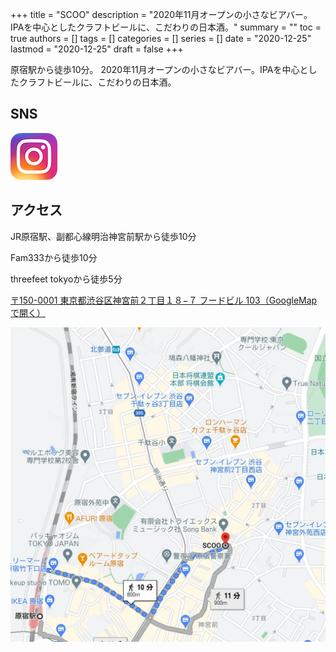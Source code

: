 +++
title = "SCOO"
description = "2020年11月オープンの小さなビアバー。IPAを中心としたクラフトビールに、こだわりの日本酒。"
summary = ""
toc = true
authors = []
tags = []
categories = []
series = []
date =  "2020-12-25"
lastmod = "2020-12-25"
draft = false
+++

原宿駅から徒歩10分。
2020年11月オープンの小さなビアバー。IPAを中心としたクラフトビールに、こだわりの日本酒。

<!--more-->

## SNS
[![Instagram](/images/Instagram_AppIcon.png)](https://www.instagram.com/scoo.harajuku/?hl=ja)


## アクセス
JR原宿駅、副都心線明治神宮前駅から徒歩10分

Fam333から徒歩10分

threefeet tokyoから徒歩5分

[〒150-0001 東京都渋谷区神宮前２丁目１８−７ フードビル 103（GoogleMapで開く）](https://g.page/scoo-865?share)

[![threefeetTokyo](/images/Map_SCOO.webp)](https://g.page/scoo-865?share)
